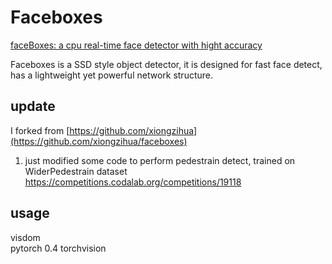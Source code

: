 # Faceboxes
[faceBoxes: a cpu real-time face detector with hight accuracy](https://arxiv.org/abs/1708.05234)  

Faceboxes is a SSD style object detector, it is designed for fast face detect, has a lightweight yet powerful network structure.

## update

I forked from [https://github.com/xiongzihua](https://github.com/xiongzihua/faceboxes)

1. just modified some code to perform pedestrain detect, trained on WiderPedestrain dataset https://competitions.codalab.org/competitions/19118

## usage
visdom  
pytorch 0.4 
torchvision 
